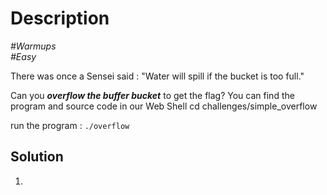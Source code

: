 # Description

_#Warmups_<br>
_#Easy_<br>

There was once a Sensei said : "Water will spill if the bucket is too full."<br>

Can you ***overflow the buffer bucket*** to get the flag? You can find the program and source code in our Web Shell
cd challenges/simple_overflow<br>

run the program : `./overflow`

## Solution

1. 
